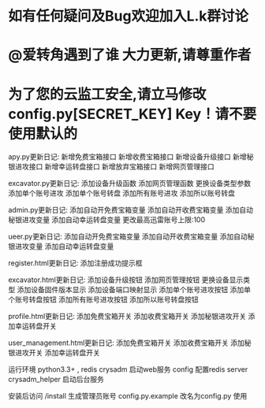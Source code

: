 # 如有任何疑问及Bug欢迎加入L.k群讨论
# @爱转角遇到了谁 大力更新,请尊重作者
# 为了您的云监工安全,请立马修改config.py[SECRET_KEY] Key！请不要使用默认的
apy.py更新日记:
新增免费宝箱接口
新增收费宝箱接口
新增设备升级接口
新增秘银进攻接口
新增幸运转盘接口
新增放弃宝箱接口
新增网页管理接口

excavator.py更新日记:
添加设备升级函数
添加网页管理函数
更换设备类型参数
添加单个账号进攻
添加单个账号转盘
添加所有账号进攻
添加所以账号转盘

admin.py更新日记:
添加自动开免费宝箱变量
添加自动开收费宝箱变量
添加自动秘银进攻变量
添加自动幸运转盘变量
更改最高迅雷账号上限:100

ueer.py更新日记:
添加自动开免费宝箱变量
添加自动开收费宝箱变量
添加自动秘银进攻变量
添加自动幸运转盘变量

register.html更新日记:
添加注册成功提示框

excavator.html更新日记:
添加设备升级按钮
添加网页管理按钮
更换设备显示类型
添加设备固件版本显示
添加设备端口映射显示
添加单个账号进攻按钮
添加单个账号转盘按钮
添加所有账号进攻按钮
添加所以账号转盘按钮

profile.html更新日记:
添加免费宝箱开关
添加收费宝箱开关
添加秘银进攻开关
添加幸运转盘开关

user_management.html更新日记:
添加免费宝箱开关
添加收费宝箱开关
添加秘银进攻开关
添加幸运转盘开关

运行环境 python3.3+ , redis
crysadm 启动web服务
config 配置redis server
crysadm_helper 启动后台服务

安装后访问 /install 生成管理员账号
config.py.example 改名为config.py 使用
